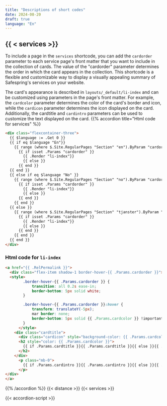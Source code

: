 ```yaml
---
title: "Descriptions of short codes"
date: 2024-08-20
draft: true
language: "En"
---
```


## {{ < services >}}
To include a page in the `services` shortcode, you can add the `cardorder` parameter to each service page's front matter that you want to include in the collection of cards. The value of the "cardorder" parameter determines the order in which the card appears in the collection. This shortcode is a flexible and customizable way to display a visually appealing summary of Safespring's services on your website.

The card's appearance is described in `layouts/_default/li-index` and can be customized using parameters in the page's front matter. For example, the  `cardcolor` parameter determines the color of the card's border and icon, while the `cardicon` parameter determines the icon displayed on the card. Additionally, the cardtitle and `cardintro` parameters can be used to customize the text displayed on the card.
{{% accordion title="Html code for services" %}}
```html
<div class="flexcontainer-three">
  {{ $language := .Get 0 }}
  {{ if eq $language "En"}}
    {{ range (where $.Site.RegularPages "Section" "en").ByParam "cardorder" }}
      {{ if isset .Params "cardorder" }}
        {{ .Render "li-index"}}
        {{ else }}
      {{ end }}
  {{ end }}
  {{ else if eq $language "No" }}
    {{ range (where $.Site.RegularPages "Section" "no").ByParam "cardorder" }}
      {{ if isset .Params "cardorder" }}
        {{ .Render "li-index"}}
        {{ else }}
      {{ end }}
    {{ end }}
  {{ else }}
    {{ range (where $.Site.RegularPages "Section" "tjanster").ByParam "cardorder" }}
      {{ if isset .Params "cardorder" }}
        {{ .Render "li-index"}}
        {{ else }}
      {{ end }}
    {{ end }}
  {{ end }}
</div>
```

### Html code for `li-index`
```html
<a href="{{ .RelPermalink }}">
  <div class="flex-item shadow-1 border-hover-{{ .Params.cardorder }}">
  <style>
    	.border-hover-{{ .Params.cardorder }} {
    		transition: all 0.2s ease-in;
    		border-bottom: 5px solid white;
    	}

    	.border-hover-{{ .Params.cardorder }}:hover {
  			transform: translateY(-5px);
  			mar border: none;
  			border-bottom: 5px solid {{ .Params.cardcolor }} !important;
  		}
      </style>
    <div class="cardtitle">
      <div class="cardicon" style="background-color: {{ .Params.cardcolor }}10"><i class="{{ .Params.cardicon }} icon" style="color: {{ .Params.cardcolor }} !important"></i></div>
      <h2 style="color: {{ .Params.cardcolor }}">
        {{ if .Params.cardtitle }}{{ .Params.cardtitle }}{{ else }}{{ .Title }}{{ end }}
      </h2>
    </div>
      <p class="mb-0">
        {{ if .Params.cardintro }}{{ .Params.cardintro }}{{ else }}{{ .Params.intro }}{{ end }}
      </p>
</div>
</a>
```
{{% /accordion %}}
{{< distance >}}
{{< services >}}





{{< accordion-script >}}